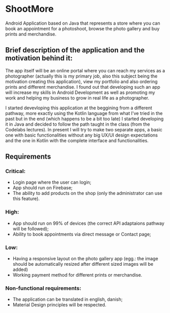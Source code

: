 # ShootMore
Android Application based on Java that represents a store where you can book an appointment for a photoshoot, browse the photo gallery and buy prints and merchandise.

## Brief description of the application and the motivation behind it:

The app itself will be an online portal where you can reach my services as a photographer (actually this is my primary job, also this subject being the motivation
creating this application), view my portfolio and also ordering prints and different merchandise. 
I found out that developing such an app will increase my skills in Android Development as well as promoting my work and helping my business to grow in real
life as a photographer.

I started devevloping this application at the beggining from a different pathway, more exactly using the Kotlin language from what I've tried in the past
but in the end (which happens to be a bit too late) I started developing it in Java and decided to follow the path taught in the class (from the Codelabs 
lectures). In present I will try to make two separate apps, a basic one with basic functionalities without any big UX/UI design expectations and the one in
Kotlin with the complete interface and functionalities.

## Requirements 

### Critical:
- Login page where the user can login;
- App should run on Firebase;
- The ability to add products on the shop (only the administrator can use this feature).

### High:
- App should run on 99% of devices (the correct API adaptaions pathway will be followed);
- Ability to book appointments via direct message or Contact page;

### Low: 
- Having a responsive layout on the photo gallery app (egg.: the image should be automatically resized after different sized images will be added)
- Working payment method for different prints or merchandise. 


### Non-functional requirements:
- The application can be translated in english, danish;
- Material Design principles will be respected.























